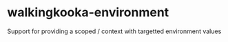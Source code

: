 # walkingkooka-environment
Support for providing a scoped / context with targetted environment values

